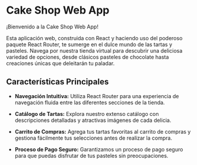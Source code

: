 # Cake Shop Web App

¡Bienvenido a la Cake Shop Web App!

Esta aplicación web, construida con React y haciendo uso del poderoso paquete React Router, te sumerge en el dulce mundo de las tartas y pasteles. Navega por nuestra tienda virtual para descubrir una deliciosa variedad de opciones, desde clásicos pasteles de chocolate hasta creaciones únicas que deleitarán tu paladar.

## Características Principales

- **Navegación Intuitiva:** Utiliza React Router para una experiencia de navegación fluida entre las diferentes secciones de la tienda.

- **Catálogo de Tartas:** Explora nuestro extenso catálogo con descripciones detalladas y atractivas imágenes de cada delicia.

- **Carrito de Compras:** Agrega tus tartas favoritas al carrito de compras y gestiona fácilmente tus selecciones antes de realizar la compra.

- **Proceso de Pago Seguro:** Garantizamos un proceso de pago seguro para que puedas disfrutar de tus pasteles sin preocupaciones.
